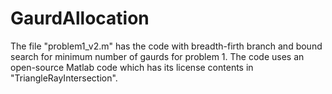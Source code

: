 # GaurdAllocation

The file "problem1_v2.m" has the code with breadth-firth branch and bound search for minimum number of gaurds for problem 1.
The code uses an open-source Matlab code which has its license contents in "TriangleRayIntersection".